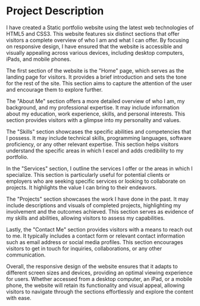 
# Project Description

I have created a Static portfolio website using the latest web technologies of HTML5 and CSS3. This website features six distinct sections that offer visitors a complete overview of who I am and what I can offer. By focusing on responsive design, I have ensured that the website is accessible and visually appealing across various devices, including desktop computers, iPads, and mobile phones.

The first section of the website is the "Home" page, which serves as the landing page for visitors. It provides a brief introduction and sets the tone for the rest of the site. This section aims to capture the attention of the user and encourage them to explore further.

The "About Me" section offers a more detailed overview of who I am, my background, and my professional expertise. It may include information about my education, work experience, skills, and personal interests. This section provides visitors with a glimpse into my personality and values.

The "Skills" section showcases the specific abilities and competencies that I possess. It may include technical skills, programming languages, software proficiency, or any other relevant expertise. This section helps visitors understand the specific areas in which I excel and adds credibility to my portfolio.

In the "Services" section, I outline the services I offer or the areas in which I specialize. This section is particularly useful for potential clients or employers who are seeking specific services or looking to collaborate on projects. It highlights the value I can bring to their endeavors.

The "Projects" section showcases the work I have done in the past. It may include descriptions and visuals of completed projects, highlighting my involvement and the outcomes achieved. This section serves as evidence of my skills and abilities, allowing visitors to assess my capabilities.

Lastly, the "Contact Me" section provides visitors with a means to reach out to me. It typically includes a contact form or relevant contact information such as email address or social media profiles. This section encourages visitors to get in touch for inquiries, collaborations, or any other communication.

Overall, the responsive design of the website ensures that it adapts to different screen sizes and devices, providing an optimal viewing experience for users. Whether accessed from a desktop computer, an iPad, or a mobile phone, the website will retain its functionality and visual appeal, allowing visitors to navigate through the sections effortlessly and explore the content with ease.
